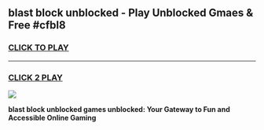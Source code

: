 
## blast block unblocked - Play Unblocked Gmaes & Free #cfbl8
<h3>
<a href="https://news.freeplayer.one?title=blast_block_unblocked&ref=26F">CLICK TO PLAY</a></h3>
<hr>

<h3>
<a href="https://news.freeplayer.one?title=blast_block_unblocked&ref=26F">CLICK 2 PLAY</a>
  
</h3>

<a href="https://news.freeplayer.one?title=blast_block_unblocked&ref=26F/"><img src="https://clearcache.store/games.png"></a>


**blast block unblocked games unblocked: Your Gateway to Fun and Accessible Online Gaming**
